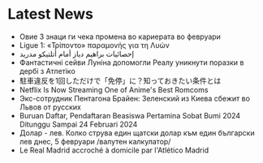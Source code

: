 # Latest News
-  Овие 3 знаци ги чека промена во кариерата во февруари
-  Ligue 1: «Τρίποντο» παραμονής για τη Λυών
-  إحصائيات براهيم دياز أمام أتلتيكو مدريد
-  Фантастичні сейви Луніна допомогли Реалу уникнути поразки в дербі з Атлетіко
-  駐車違反を1回しただけで「免停」に？知っておきたい条件とは
-  Netflix Is Now Streaming One of Anime's Best Romcoms
-  Экс-сотрудник Пентагона Брайен: Зеленский из Киева сбежит во Львов от русских
-  Buruan Daftar, Pendaftaran Beasiswa Pertamina Sobat Bumi 2024 Ditunggu Sampai 24 Februari 2024
-  Долар - лев. Колко струва един щатски долар към един български лев днес, 5 февруари /валутен калкулатор/
-  Le Real Madrid accroché à domicile par l'Atlético Madrid
